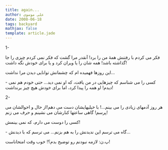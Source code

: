 ```yaml
---
title: again...
author: علی موسوی
date: 2008-06-18
tags: backyard
mathjax: false
template: article.jade
---
```


1-

فکر می کردم با رفتنش همۀ من را برد! آنقدر مرا گشت که فکر نمی کردم چیزی را جا گذاشته باشد! همه شان را یا ویران کرد و یا برای خودش نگه داشت!

این روزها فهمیده ام که چشمانش توانایی دیدن مرا نداشت...

\- کسی را می شناسم که چیزهایی در من یافت، که او نمی دید... حتی خودم هم نمی دیدم! او همه را پیدا کرد، اما برای خودش هیچ چیز برنداشت!

2-

هر روز آدمهای زیادی را می بینم...! با خیلیهایشان دست می دهم!از حال و احوالشان می پرسم! گاهی ساعتها کنارشان می نشینم و حرف می زنم!

کسی را دوست می دارم، که نمی بینمش!

\- گاه می ترسم این ندیدنش را به هم بزنم... می ترسم که با دیدنش...

پ.ن: لازمه نبودنم رو توضیح بدم؟! خوب وقت امتحاناست!
